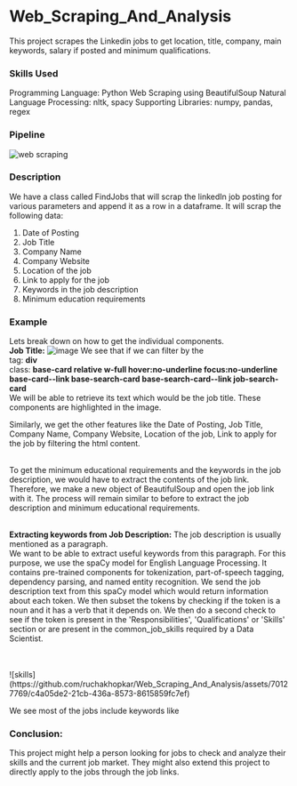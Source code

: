 # Web_Scraping_And_Analysis
This project scrapes the Linkedin jobs to get location, title, company, main keywords, salary if posted and minimum qualifications.

### Skills Used
Programming Language: Python
Web Scraping using BeautifulSoup
Natural Language Processing: nltk, spacy
Supporting Libraries: numpy, pandas, regex

### Pipeline
![web scraping](https://github.com/ruchakhopkar/Web_Scraping_And_Analysis/assets/70127769/c23607f2-ac74-47a5-ab4f-29f3a3fb5f97)


### Description
We have a class called FindJobs that will scrap the linkedIn job posting for various parameters and append it as a row in a dataframe. 
It will scrap the following data:
1. Date of Posting
2. Job Title
3. Company Name
4. Company Website
5. Location of the job
6. Link to apply for the job
7. Keywords in the job description
8. Minimum education requirements

### Example
Lets break down on how to get the individual components.<br>
**Job Title:** 
![image](https://github.com/ruchakhopkar/Web_Scraping_And_Analysis/assets/70127769/c65872ea-6948-4af2-b82f-24015fa56846)
We see that if we can filter by the <br>
tag: **div** <br>
class: **base-card relative w-full hover:no-underline focus:no-underline base-card--link base-search-card base-search-card--link job-search-card** <br>
We will be able to retrieve its text which would be the job title.
These components are highlighted in the image.

Similarly, we get the other features like the Date of Posting, Job Title, Company Name, Company Website, Location of the job, Link to apply for the job by filtering the html content. <br><br>

To get the minimum educational requirements and the keywords in the job description, we would have to extract the contents of the job link. Therefore, we make a new object of BeautifulSoup and open the job link with it. The process will remain similar to before to extract the job description and minimum educational requirements. <br> <br>

**Extracting keywords from Job Description:**
The job description is usually mentioned as a paragraph. <br>
We want to be able to extract useful keywords from this paragraph. For this purpose, we use the spaCy model for English Language Processing. It contains pre-trained components for tokenization, part-of-speech tagging, dependency parsing, and named entity recognition. We send the job description text from this spaCy model which would return information about each token. We then subset the tokens by checking if the token is a noun and it has a verb that it depends on. We then do a second check to see if the token is present in the 'Responsibilities', 'Qualifications' or 'Skills' section or are present in the common_job_skills required by a Data Scientist.

<br>
<br>
![skills](https://github.com/ruchakhopkar/Web_Scraping_And_Analysis/assets/70127769/c4a05de2-21cb-436a-8573-8615859fc7ef)

We see most of the jobs include keywords like 

### Conclusion:
This project might help a person looking for jobs to check and analyze their skills and the current job market. They might also extend this project to directly apply to the jobs through the job links.
